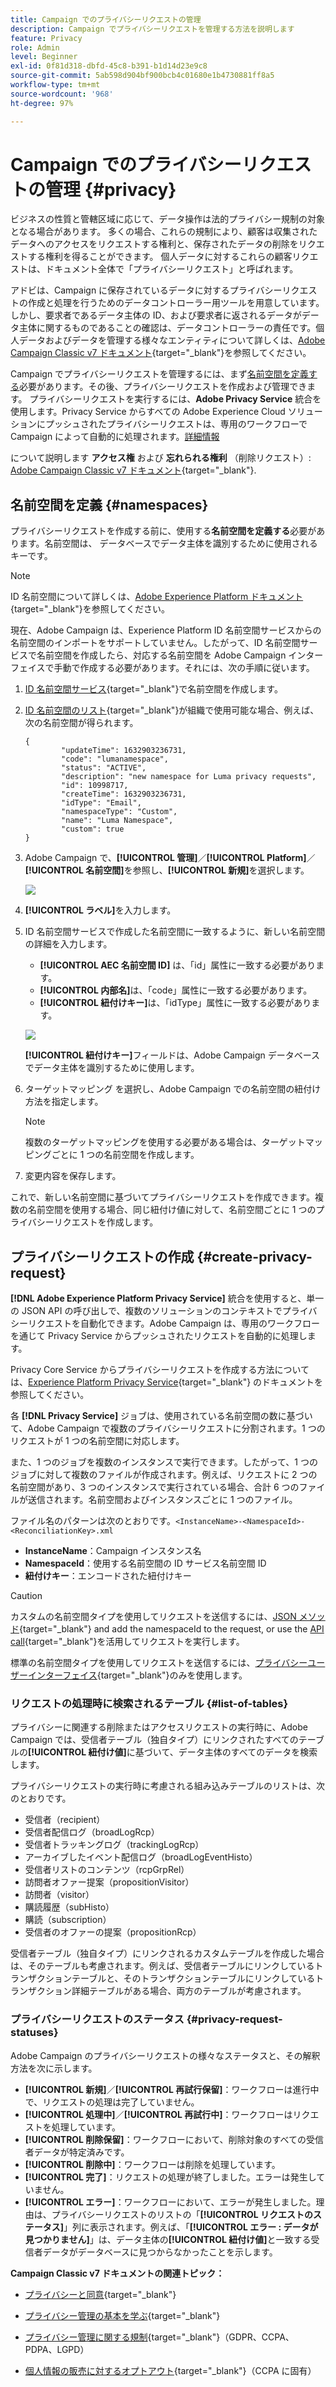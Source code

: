 ```yaml
---
title: Campaign でのプライバシーリクエストの管理
description: Campaign でプライバシーリクエストを管理する方法を説明します
feature: Privacy
role: Admin
level: Beginner
exl-id: 0f81d318-dbfd-45c8-b391-b1d14d23e9c8
source-git-commit: 5ab598d904bf900bcb4c01680e1b4730881ff8a5
workflow-type: tm+mt
source-wordcount: '968'
ht-degree: 97%

---
```


# Campaign でのプライバシーリクエストの管理 {#privacy}

ビジネスの性質と管轄区域に応じて、データ操作は法的プライバシー規制の対象となる場合があります。 多くの場合、これらの規制により、顧客は収集されたデータへのアクセスをリクエストする権利と、保存されたデータの削除をリクエストする権利を得ることができます。 個人データに対するこれらの顧客リクエストは、ドキュメント全体で「プライバシーリクエスト」と呼ばれます。

アドビは、Campaign に保存されているデータに対するプライバシーリクエストの作成と処理を行うためのデータコントローラー用ツールを用意しています。しかし、要求者であるデータ主体の ID、および要求者に返されるデータがデータ主体に関するものであることの確認は、データコントローラーの責任です。個人データおよびデータを管理する様々なエンティティについて詳しくは、[Adobe Campaign Classic v7 ドキュメント](https://experienceleague.adobe.com/docs/campaign-classic/using/getting-started/privacy/privacy-and-recommendations.html?lang=ja#personal-data){target="_blank"}を参照してください。


Campaign でプライバシーリクエストを管理するには、まず[名前空間を定義する](#namespaces)必要があります。その後、プライバシーリクエストを作成および管理できます。 プライバシーリクエストを実行するには、**Adobe Privacy Service** 統合を使用します。Privacy Service からすべての Adobe Experience Cloud ソリューションにプッシュされたプライバシーリクエストは、専用のワークフローで Campaign によって自動的に処理されます。[詳細情報](#create-privacy-request)

について説明します **アクセス権** および **忘れられる権利** （削除リクエスト）: [Adobe Campaign Classic v7 ドキュメント](https://experienceleague.adobe.com/docs/campaign-classic/using/getting-started/privacy/privacy-management.html?lang=ja#right-access-forgotten){target="_blank"}.

<!--
>[!NOTE]
>
>This capability is available starting Campaign v8.3. To check your version, refer to [this section](compatibility-matrix.md#how-to-check-your-campaign-version-and-buildversion)-->

## 名前空間を定義 {#namespaces}

プライバシーリクエストを作成する前に、使用する&#x200B;**名前空間を定義する**&#x200B;必要があります。名前空間は、 データベースでデータ主体を識別するために使用されるキーです。

>[!NOTE]
>
>ID 名前空間について詳しくは、[Adobe Experience Platform ドキュメント](https://experienceleague.adobe.com/docs/experience-platform/identity/namespaces.html?lang=ja){target="_blank"}を参照してください。

現在、Adobe Campaign は、Experience Platform ID 名前空間サービスからの名前空間のインポートをサポートしていません。したがって、ID 名前空間サービスで名前空間を作成したら、対応する名前空間を Adobe Campaign インターフェイスで手動で作成する必要があります。それには、次の手順に従います。

<!--v7?
Three namespaces are available out-of-the-box: email, phone and mobile phone. If you need a different namespace (a recipient custom field, for example), you can create a new one from **[!UICONTROL Administration]** > **[!UICONTROL Platform]** > **[!UICONTROL Namespaces]**.

>[!NOTE]
>
>For optimal performance, it is recommended to use out-of-the-box namespaces.
-->

1. [ID 名前空間サービス](https://developer.adobe.com/experience-platform-apis/references/identity-service/#tag/Identity-Namespace){target="_blank"}で名前空間を作成します。

1. [ID 名前空間のリスト](https://developer.adobe.com/experience-platform-apis/references/identity-service/#operation/getIdNamespaces){target="_blank"}が組織で使用可能な場合、例えば、次の名前空間が得られます。

   ```
   {
           "updateTime": 1632903236731,
           "code": "lumanamespace",
           "status": "ACTIVE",
           "description": "new namespace for Luma privacy requests",
           "id": 10998717,
           "createTime": 1632903236731,
           "idType": "Email",
           "namespaceType": "Custom",
           "name": "Luma Namespace",
           "custom": true
   }
   ```

1. Adobe Campaign で、**[!UICONTROL 管理]**／**[!UICONTROL Platform]**／**[!UICONTROL 名前空間]**&#x200B;を参照し、**[!UICONTROL 新規]**&#x200B;を選択します。

   ![](assets/privacy-namespaces-new.png)

1. **[!UICONTROL ラベル]**&#x200B;を入力します。

1. ID 名前空間サービスで作成した名前空間に一致するように、新しい名前空間の詳細を入力します。

   * **[!UICONTROL AEC 名前空間 ID]** は、「id」属性に一致する必要があります。
   * **[!UICONTROL 内部名]**&#x200B;は、「code」属性に一致する必要があります。
   * **[!UICONTROL 紐付けキー]**&#x200B;は、「idType」属性に一致する必要があります。

   ![](assets/privacy-namespaces-details.png)

   **[!UICONTROL 紐付けキー]**&#x200B;フィールドは、Adobe Campaign データベースでデータ主体を識別するために使用します。

1. ターゲットマッピング <!--(**[!UICONTROL Recipients]**, **[!UICONTROL Real time event]** or **[!UICONTROL Subscriptions]**)--> を選択し、Adobe Campaign での名前空間の紐付け方法を指定します。

   >[!NOTE]
   >
   >複数のターゲットマッピングを使用する必要がある場合は、ターゲットマッピングごとに 1 つの名前空間を作成します。

1. 変更内容を保存します。

これで、新しい名前空間に基づいてプライバシーリクエストを作成できます。複数の名前空間を使用する場合、同じ紐付け値に対して、名前空間ごとに 1 つのプライバシーリクエストを作成します。

## プライバシーリクエストの作成 {#create-privacy-request}

**[!DNL Adobe Experience Platform Privacy Service]** 統合を使用すると、単一の JSON API の呼び出しで、複数のソリューションのコンテキストでプライバシーリクエストを自動化できます。Adobe Campaign は、専用のワークフローを通じて Privacy Service からプッシュされたリクエストを自動的に処理します。

Privacy Core Service からプライバシーリクエストを作成する方法については、[Experience Platform Privacy Service](https://experienceleague.adobe.com/docs/experience-platform/privacy/home.html?lang=ja){target="_blank"} のドキュメントを参照してください。

各 **[!DNL Privacy Service]** ジョブは、使用されている名前空間の数に基づいて、Adobe Campaign で複数のプライバシーリクエストに分割されます。1 つのリクエストが 1 つの名前空間に対応します。

また、1 つのジョブを複数のインスタンスで実行できます。したがって、1 つのジョブに対して複数のファイルが作成されます。例えば、リクエストに 2 つの名前空間があり、3 つのインスタンスで実行されている場合、合計 6 つのファイルが送信されます。名前空間およびインスタンスごとに 1 つのファイル。

ファイル名のパターンは次のとおりです。`<InstanceName>-<NamespaceId>-<ReconciliationKey>.xml`

* **InstanceName**：Campaign インスタンス名
* **NamespaceId**：使用する名前空間の ID サービス名前空間 ID
* **紐付けキー**：エンコードされた紐付けキー

>[!CAUTION]
>
>カスタムの名前空間タイプを使用してリクエストを送信するには、[JSON メソッド](https://experienceleague.adobe.com/docs/experience-platform/privacy/ui/user-guide.html?lang=ja#json){target="_blank"} and add the namespaceId to the request, or use the [API call](https://experienceleague.adobe.com/docs/experience-platform/privacy/api/privacy-jobs.html?lang=ja#access-delete){target="_blank"}を活用してリクエストを実行します。
>
>標準の名前空間タイプを使用してリクエストを送信するには、[プライバシーユーザーインターフェイス](https://experienceleague.adobe.com/docs/experience-platform/privacy/ui/user-guide.html?lang=ja#request-builder){target="_blank"}のみを使用します。

### リクエストの処理時に検索されるテーブル {#list-of-tables}

プライバシーに関連する削除またはアクセスリクエストの実行時に、Adobe Campaign では、受信者テーブル（独自タイプ）にリンクされたすべてのテーブルの&#x200B;**[!UICONTROL 紐付け値]**&#x200B;に基づいて、データ主体のすべてのデータを検索します。

プライバシーリクエストの実行時に考慮される組み込みテーブルのリストは、次のとおりです。

* 受信者（recipient）
* 受信者配信ログ（broadLogRcp）
* 受信者トラッキングログ（trackingLogRcp）
* アーカイブしたイベント配信ログ（broadLogEventHisto）
* 受信者リストのコンテンツ（rcpGrpRel）
* 訪問者オファー提案（propositionVisitor）
* 訪問者（visitor）
* 購読履歴（subHisto）
* 購読（subscription）
* 受信者のオファーの提案（propositionRcp）

受信者テーブル（独自タイプ）にリンクされるカスタムテーブルを作成した場合は、そのテーブルも考慮されます。例えば、受信者テーブルにリンクしているトランザクションテーブルと、そのトランザクションテーブルにリンクしているトランザクション詳細テーブルがある場合、両方のテーブルが考慮されます。
<!--
>[!CAUTION]
>
>If you perform Privacy batch requests using profile deletion workflows, please take into consideration the following remarks:
>* Profile deletion via workflows do not process children tables.
>* You need to handle the deletion for all the children tables.
>* Adobe recommends that you create an ETL workflow that add the lines to delete in the Privacy Access table and let the **[!UICONTROL Delete privacy requests data]** workflow perform the deletion. We suggest to limit to 200 profiles per day to delete for performance reasons.-->

### プライバシーリクエストのステータス {#privacy-request-statuses}

Adobe Campaign のプライバシーリクエストの様々なステータスと、その解釈方法を次に示します。

* **[!UICONTROL 新規]**／**[!UICONTROL 再試行保留]**：ワークフローは進行中で、リクエストの処理は完了していません。
* **[!UICONTROL 処理中]**／**[!UICONTROL 再試行中]**：ワークフローはリクエストを処理しています。
* **[!UICONTROL 削除保留]**：ワークフローにおいて、削除対象のすべての受信者データが特定済みです。
* **[!UICONTROL 削除中]**：ワークフローは削除を処理しています。
* **[!UICONTROL 完了]**：リクエストの処理が終了しました。エラーは発生していません。
* **[!UICONTROL エラー]**：ワークフローにおいて、エラーが発生しました。理由は、プライバシーリクエストのリストの「**[!UICONTROL リクエストのステータス]**」列に表示されます。例えば、「**[!UICONTROL エラー : データが見つかりません]**」は、データ主体の&#x200B;**[!UICONTROL 紐付け値]**&#x200B;と一致する受信者データがデータベースに見つからなかったことを示します。

**Campaign Classic v7 ドキュメントの関連トピック：**

* [プライバシーと同意](https://experienceleague.adobe.com/docs/campaign-classic/using/getting-started/privacy/privacy-and-recommendations.html?lang=ja){target="_blank"}

* [プライバシー管理の基本を学ぶ](https://experienceleague.adobe.com/docs/campaign-classic/using/getting-started/privacy/privacy-management.html?lang=ja){target="_blank"}

* [プライバシー管理に関する規制](https://experienceleague.adobe.com/docs/campaign-classic/using/getting-started/privacy/privacy-management.html?lang=ja#privacy-management-regulations){target="_blank"}（GDPR、CCPA、PDPA、LGPD）

* [個人情報の販売に対するオプトアウト](https://experienceleague.adobe.com/docs/campaign-classic/using/getting-started/privacy/privacy-requests/privacy-requests-ccpa.html?lang=ja){target="_blank"}（CCPA に固有）
